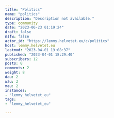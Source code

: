 ```yaml
---
title: "Politics" 
name: "politics"
description: "Description not available."
type: community
date: "2023-06-23 01:19:24"
draft: false
nsfw: false
actor_id: "https://lemmy.helvetet.eu/c/politics"
host: lemmy.helvetet.eu
lastmod: "2023-04-01 19:08:37"
published: "2023-04-01 18:29:40"
subscribers: 12
posts: 8
comments: 2
weight: 8
dau: 2
wau: 2
mau: 2
instances:
- "lemmy_helvetet_eu"
tags: 
- "lemmy_helvetet_eu"

---
```

